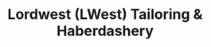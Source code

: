 ---
title: "Lordwest (LWest) Tailoring & Haberdashery"
url: /san-juan/lordwest-lwest-tailoring-and-haberdashery/
shop: tailor
---